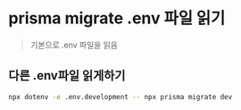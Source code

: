 # prisma migrate .env 파일 읽기

> 기본으로 .env 파일을 읽음

## 다른 .env파일 읽게하기

```sh
npx dotenv -e .env.development -- npx prisma migrate dev
```
